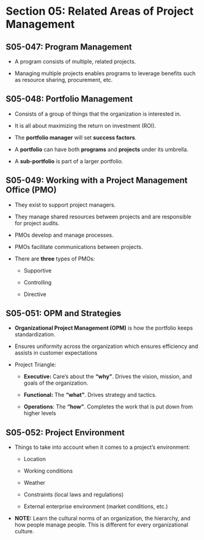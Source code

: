 # Section 05: Related Areas of Project Management

## S05-047: Program Management

  - A program consists of multiple, related projects.

  - Managing multiple projects enables programs to leverage benefits
    such as resource sharing, procurement, etc.

## S05-048: Portfolio Management

  - Consists of a group of things that the organization is interested
    in.

  - It is all about maximizing the return on investment (ROI).

  - The **portfolio manager** will set **success factors**.

  - A **portfolio** can have both **programs** and **projects** under
    its umbrella.

  - A **sub-portfolio** is part of a larger portfolio.

## S05-049: Working with a Project Management Office (PMO)

  - They exist to support project managers.

  - They manage shared resources between projects and are responsible
    for project audits.

  - PMOs develop and manage processes.

  - PMOs facilitate communications between projects.

  - There are **three** types of PMOs:
    
      - Supportive
    
      - Controlling
    
      - Directive

## S05-051: OPM and Strategies

  - **Organizational Project Management (OPM)** is how the portfolio
    keeps standardization.

  - Ensures uniformity across the organization which ensures efficiency
    and assists in customer expectations

  - Project Triangle:
    
      - **Executive:** Care’s about the **“why”**. Drives the vision,
        mission, and goals of the organization.
    
      - **Functional:** The **“what”**. Drives strategy and tactics.
    
      - **Operations**: The **“how”**. Completes the work that is put
        down from higher levels

## S05-052: Project Environment

  - Things to take into account when it comes to a project’s
    environment:
    
      - Location
    
      - Working conditions
    
      - Weather
    
      - Constraints (local laws and regulations)
    
      - External enterprise environment (market conditions, etc.)

  - **NOTE:** Learn the cultural norms of an organization, the
    hierarchy, and how people manage people. This is different for every
    organizational culture.
